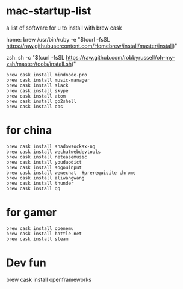 # mac-startup-list
a list of software for u to install with brew cask

home: brew /usr/bin/ruby -e "$(curl -fsSL https://raw.githubusercontent.com/Homebrew/install/master/install)"

zsh: sh -c "$(curl -fsSL https://raw.github.com/robbyrussell/oh-my-zsh/master/tools/install.sh)"

```
brew cask install mindnode-pro
brew cask install music-manager
brew cask install slack
brew cask install skype
brew cask install atom
brew cask install go2shell
brew cask install obs

```






# for china
```
brew cask install shadowsocksx-ng
brew cask install wechatwebdevtools
brew cask install neteasemusic
brew cask install youdaodict
brew cask install sogouinput
brew cask install wewechat  #prerequisite chrome
brew cask install aliwangwang
brew cask install thunder
brew cask install qq

```


# for gamer
```
brew cask install openemu
brew cask install battle-net
brew cask install steam

```

# Dev fun
brew cask install openframeworks
